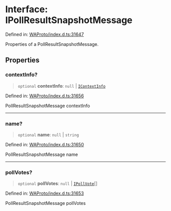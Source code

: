 # Interface: IPollResultSnapshotMessage

Defined in: [WAProto/index.d.ts:31647](https://github.com/Fokusdotid/bail/blob/546bbbb35e652e95f45982a71bee62b2c682e4eb/WAProto/index.d.ts#L31647)

Properties of a PollResultSnapshotMessage.

## Properties

### contextInfo?

> `optional` **contextInfo**: `null` \| [`IContextInfo`](../../../interfaces/IContextInfo.md)

Defined in: [WAProto/index.d.ts:31656](https://github.com/Fokusdotid/bail/blob/546bbbb35e652e95f45982a71bee62b2c682e4eb/WAProto/index.d.ts#L31656)

PollResultSnapshotMessage contextInfo

***

### name?

> `optional` **name**: `null` \| `string`

Defined in: [WAProto/index.d.ts:31650](https://github.com/Fokusdotid/bail/blob/546bbbb35e652e95f45982a71bee62b2c682e4eb/WAProto/index.d.ts#L31650)

PollResultSnapshotMessage name

***

### pollVotes?

> `optional` **pollVotes**: `null` \| [`IPollVote`](../namespaces/PollResultSnapshotMessage/interfaces/IPollVote.md)[]

Defined in: [WAProto/index.d.ts:31653](https://github.com/Fokusdotid/bail/blob/546bbbb35e652e95f45982a71bee62b2c682e4eb/WAProto/index.d.ts#L31653)

PollResultSnapshotMessage pollVotes
